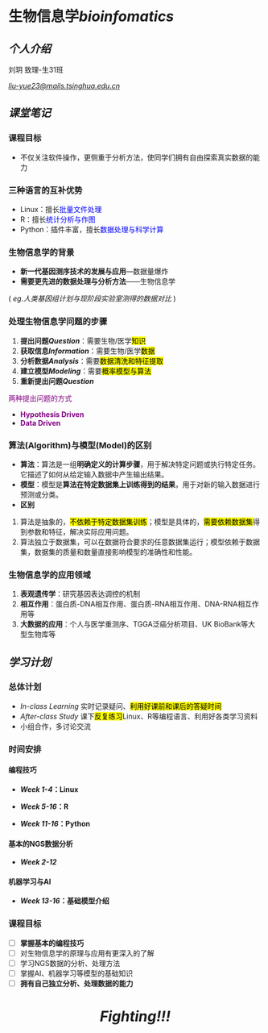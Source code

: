# 生物信息学*bioinfomatics*
## *个人介绍*
刘玥  致理-生31班

*liu-yue23@mails.tsinghua.edu.cn*
## *课堂笔记*
### 课程目标
- 不仅关注软件操作，更侧重于分析方法，使同学们拥有自由探索真实数据的能力

### 三种语言的互补优势
- Linux：擅长<span style="color:blue;">批量文件处理
- R：擅长<span style="color:blue;">统计分析与作图
- Python：插件丰富，擅长<span style="color:blue;">数据处理与科学计算

### 生物信息学的背景
- **新一代基因测序技术的发展与应用**—数据量爆炸
- **需要更先进的数据处理与分析方法**——生物信息学

 ( *eg.人类基因组计划与现阶段实验室测得的数据对比*  )

### 处理生物信息学问题的步骤

1. **提出问题*Question***：需要生物/医学<mark>知识
2. **获取信息*Information***：需要生物/医学<mark>数据
3. **分析数据*Analysis***：需要<mark>数据清洗和特征提取
4. **建立模型*Modeling***：需要<mark>概率模型与算法
5. **重新提出问题*Question***

<span style="color:purple;">两种提出问题的方式
- <span style="color:purple;">**Hypothesis Driven**
- <span style="color:purple;">**Data Driven**
### 算法(Algorithm)与模型(Model)的区别
- **算法**：算法是一组**明确定义的计算步骤**，用于解决特定问题或执行特定任务。它描述了如何从给定输入数据中产生输出结果。
- **模型**：模型是**算法在特定数据集上训练得到的结果**，用于对新的输入数据进行预测或分类。
- **区别**
1. 算法是抽象的，<mark>不依赖于特定数据集训练</mark>；模型是具体的，<mark>需要依赖数据集</mark>得到参数和特征，解决实际应用问题。
2. 算法独立于数据集，可以在数据符合要求的任意数据集运行；模型依赖于数据集，数据集的质量和数量直接影响模型的准确性和性能。

### 生物信息学的应用领域
1. **表观遗传学**：研究基因表达调控的机制
2. **相互作用**：蛋白质-DNA相互作用、蛋白质-RNA相互作用、DNA-RNA相互作用等
3. **大数据的应用**：个人与医学重测序、TGGA泛癌分析项目、UK BioBank等大型生物库等

## *学习计划*

### 总体计划
- *In-class Learning* 实时记录疑问、<mark>利用好课前和课后的答疑时间
- *After-class Study* 课下<mark>反复练习</mark>Linux、R等编程语言、利用好各类学习资料
- 小组合作，多讨论交流

### 时间安排

#### 编程技巧

- ***Week 1-4*：Linux**

- ***Week 5-16*：R**

- ***Week 11-16*：Python**
#### 基本的NGS数据分析

- ***Week 2-12***
#### 机器学习与AI

- ***Week 13-16*：基础模型介绍**
### 课程目标
- [ ] **掌握基本的编程技巧**
- [ ] 对生物信息学的原理与应用有更深入的了解
- [ ] 学习NGS数据的分析、处理方法
- [ ] 掌握AI、机器学习等模型的基础知识
- [ ] **拥有自己独立分析、处理数据的能力**

# <p style="text-align: center;">*Fighting!!!*